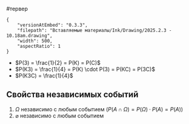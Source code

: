 #тервер  

```handdrawn-ink
{
	"versionAtEmbed": "0.3.3",
	"filepath": "Вставляемые материалы/Ink/Drawing/2025.2.3 - 10.18am.drawing",
	"width": 500,
	"aspectRatio": 1
}
```
- $P(З) = \frac{1}{2} = P(К) = P(С)$
- $P(КЗ) = \frac{1}{4} = P(К) \cdot P(З) = P(КС) = P(ЗС)$
- $P(КЗС) = \frac{1}{4}$

## Свойства независимых событий
1) $\Omega$ независимо с любым событием ($P(A \cap \Omega) = P(\Omega) \cdot P(A) = P(A)$)
2) $\varnothing$ независимо с любым событием